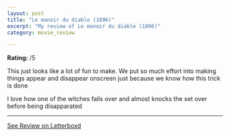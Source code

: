 ```yaml
---
layout: post
title: "Le manoir du diable (1896)"
excerpt: "My review of Le manoir du diable (1896)"
category: movie_review

---
```


**Rating:** /5

This just looks like a lot of fun to make. We put so much effort into making things appear and disappear onscreen just because we know how this trick is done

I love how one of the witches falls over and almost knocks the set over before being disapparated

<hr>

[See Review on Letterboxd](https://boxd.it/3XhTCN)
